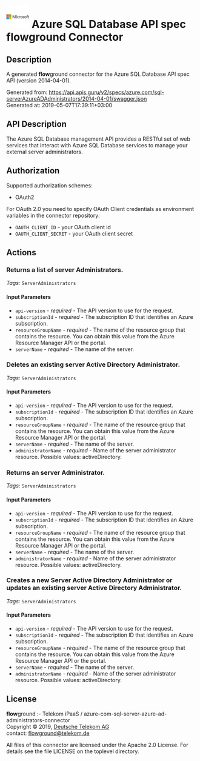 # ![LOGO](logo.png) Azure SQL Database API spec **flow**ground Connector

## Description

A generated **flow**ground connector for the Azure SQL Database API spec API (version 2014-04-01).

Generated from: https://api.apis.guru/v2/specs/azure.com/sql-serverAzureADAdministrators/2014-04-01/swagger.json<br/>
Generated at: 2019-05-07T17:39:11+03:00

## API Description

The Azure SQL Database management API provides a RESTful set of web services that interact with Azure SQL Database services to manage your external server administrators.

## Authorization

Supported authorization schemes:
- OAuth2

For OAuth 2.0 you need to specify OAuth Client credentials as environment variables in the connector repository:
* `OAUTH_CLIENT_ID` - your OAuth client id
* `OAUTH_CLIENT_SECRET` - your OAuth client secret

## Actions

### Returns a list of server Administrators.

*Tags:* `ServerAdministrators`

#### Input Parameters
* `api-version` - _required_ - The API version to use for the request.
* `subscriptionId` - _required_ - The subscription ID that identifies an Azure subscription.
* `resourceGroupName` - _required_ - The name of the resource group that contains the resource. You can obtain this value from the Azure Resource Manager API or the portal.
* `serverName` - _required_ - The name of the server.

### Deletes an existing server Active Directory Administrator.

*Tags:* `ServerAdministrators`

#### Input Parameters
* `api-version` - _required_ - The API version to use for the request.
* `subscriptionId` - _required_ - The subscription ID that identifies an Azure subscription.
* `resourceGroupName` - _required_ - The name of the resource group that contains the resource. You can obtain this value from the Azure Resource Manager API or the portal.
* `serverName` - _required_ - The name of the server.
* `administratorName` - _required_ - Name of the server administrator resource.
    Possible values: activeDirectory.

### Returns an server Administrator.

*Tags:* `ServerAdministrators`

#### Input Parameters
* `api-version` - _required_ - The API version to use for the request.
* `subscriptionId` - _required_ - The subscription ID that identifies an Azure subscription.
* `resourceGroupName` - _required_ - The name of the resource group that contains the resource. You can obtain this value from the Azure Resource Manager API or the portal.
* `serverName` - _required_ - The name of the server.
* `administratorName` - _required_ - Name of the server administrator resource.
    Possible values: activeDirectory.

### Creates a new Server Active Directory Administrator or updates an existing server Active Directory Administrator.

*Tags:* `ServerAdministrators`

#### Input Parameters
* `api-version` - _required_ - The API version to use for the request.
* `subscriptionId` - _required_ - The subscription ID that identifies an Azure subscription.
* `resourceGroupName` - _required_ - The name of the resource group that contains the resource. You can obtain this value from the Azure Resource Manager API or the portal.
* `serverName` - _required_ - The name of the server.
* `administratorName` - _required_ - Name of the server administrator resource.
    Possible values: activeDirectory.

## License

**flow**ground :- Telekom iPaaS / azure-com-sql-server-azure-ad-administrators-connector<br/>
Copyright © 2019, [Deutsche Telekom AG](https://www.telekom.de)<br/>
contact: flowground@telekom.de

All files of this connector are licensed under the Apache 2.0 License. For details
see the file LICENSE on the toplevel directory.
